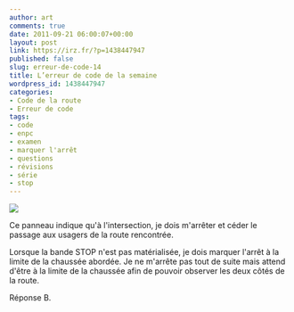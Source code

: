 ```yaml
---
author: art
comments: true
date: 2011-09-21 06:00:07+00:00
layout: post
link: https://irz.fr/?p=1438447947
published: false
slug: erreur-de-code-14
title: L’erreur de code de la semaine
wordpress_id: 1438447947
categories:
- Code de la route
- Erreur de code
tags:
- code
- enpc
- examen
- marquer l'arrêt
- questions
- révisions
- série
- stop
---
```


[![](https://static.irz.fr/2011/06/cerberus-2011-06-07-à-16.22.56.png)](https://static.irz.fr/2011/06/cerberus-2011-06-07-à-16.22.56.png)

Ce panneau indique qu'à l'intersection, je dois m'arrêter et céder le passage aux usagers de la route rencontrée.

Lorsque la bande STOP n'est pas matérialisée, je dois marquer l'arrêt à la limite de la chaussée abordée. Je ne m'arrête pas tout de suite mais attend d'être à la limite de la chaussée afin de pouvoir observer les deux côtés de la route.

Réponse B.


